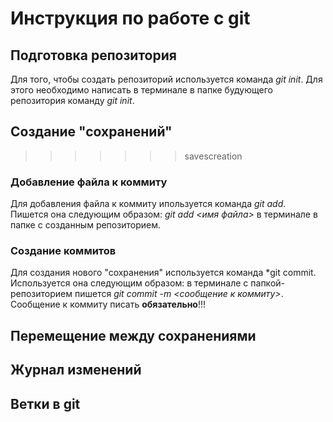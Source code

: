 # Инструкция по работе с git


## Подготовка репозитория

Для того, чтобы создать репозиторий используется команда *git init*. Для этого необходимо написать в терминале в папке будующего репозитория команду *git init*.


## Создание "сохранений"
>>>>>>> savescreation

### Добавление файла к коммиту
Для добавления файла к коммиту ипользуется команда *git add*. Пишется она следующим образом: *git add <имя файла>* в терминале в папке с созданным репозиторием.
### Создание коммитов
Для создания нового "сохранения" используется команда *git commit. Используется она следующим образом: в терминале с папкой-репозиторием пишется *git commit -m <сообщение к коммиту>*. Сообщение к коммиту писать **обязательно**!!!
## Перемещение между сохранениями

## Журнал изменений

## Ветки в git



